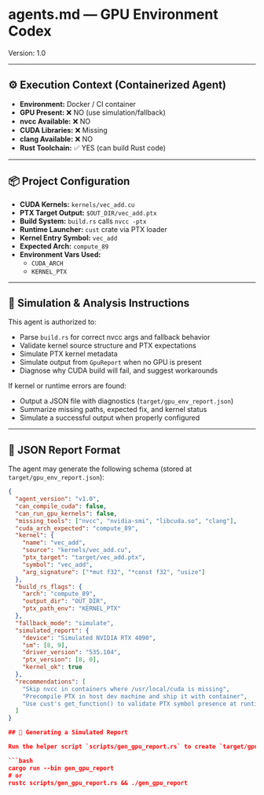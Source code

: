 # agents.md — GPU Environment Codex

Version: 1.0

---

## ⚙️ Execution Context (Containerized Agent)

- **Environment:** Docker / CI container
- **GPU Present:** ❌ NO (use simulation/fallback)
- **nvcc Available:** ❌ NO
- **CUDA Libraries:** ❌ Missing
- **clang Available:** ❌ NO
- **Rust Toolchain:** ✅ YES (can build Rust code)

---

## 📦 Project Configuration

- **CUDA Kernels:** `kernels/vec_add.cu`
- **PTX Target Output:** `$OUT_DIR/vec_add.ptx`
- **Build System:** `build.rs` calls `nvcc -ptx`
- **Runtime Launcher:** `cust` crate via PTX loader
- **Kernel Entry Symbol:** `vec_add`
- **Expected Arch:** `compute_89`
- **Environment Vars Used:**
  - `CUDA_ARCH`
  - `KERNEL_PTX`

---

## 🔧 Simulation & Analysis Instructions

This agent is authorized to:
- Parse `build.rs` for correct nvcc args and fallback behavior
- Validate kernel source structure and PTX expectations
- Simulate PTX kernel metadata
- Simulate output from `GpuReport` when no GPU is present
- Diagnose why CUDA build will fail, and suggest workarounds

If kernel or runtime errors are found:
- Output a JSON file with diagnostics (`target/gpu_env_report.json`)
- Summarize missing paths, expected fix, and kernel status
- Simulate a successful output when properly configured

---

## 🧪 JSON Report Format

The agent may generate the following schema (stored at `target/gpu_env_report.json`):

```json
{
  "agent_version": "v1.0",
  "can_compile_cuda": false,
  "can_run_gpu_kernels": false,
  "missing_tools": ["nvcc", "nvidia-smi", "libcuda.so", "clang"],
  "cuda_arch_expected": "compute_89",
  "kernel": {
    "name": "vec_add",
    "source": "kernels/vec_add.cu",
    "ptx_target": "target/vec_add.ptx",
    "symbol": "vec_add",
    "arg_signature": ["*mut f32", "*const f32", "usize"]
  },
  "build_rs_flags": {
    "arch": "compute_89",
    "output_dir": "OUT_DIR",
    "ptx_path_env": "KERNEL_PTX"
  },
  "fallback_mode": "simulate",
  "simulated_report": {
    "device": "Simulated NVIDIA RTX 4090",
    "sm": [8, 9],
    "driver_version": "535.104",
    "ptx_version": [8, 0],
    "kernel_ok": true
  },
  "recommendations": [
    "Skip nvcc in containers where /usr/local/cuda is missing",
    "Precompile PTX in host dev machine and ship it with container",
    "Use cust's get_function() to validate PTX symbol presence at runtime"
  ]
}

## 📜 Generating a Simulated Report

Run the helper script `scripts/gen_gpu_report.rs` to create `target/gpu_env_report.json` with simulated results when no GPU is present.

```bash
cargo run --bin gen_gpu_report
# or
rustc scripts/gen_gpu_report.rs && ./gen_gpu_report
```

